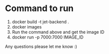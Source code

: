 # Command to run

1. docker build -t jet-backend .
2. docker images
3. Run the command above and get the image ID
4. docker run -p 7000:7000 IMAGE_ID

Any questions please let me know :)

